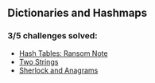 ## Dictionaries and Hashmaps

### **3/5** challenges solved:

* [Hash Tables: Ransom Note](ransom-note)
* [Two Strings](two-strings)
* [Sherlock and Anagrams](sherlock-and-anagrams)
